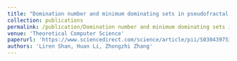 ```yaml
---
title: "Domination number and minimum dominating sets in pseudofractal scale-free web and Sierpiński graph"
collection: publications
permalink: /publication/Domination number and minimum dominating sets in pseudofractal scale-free web and Sierpiński graph
venue: 'Theoretical Computer Science'
paperurl: 'https://www.sciencedirect.com/science/article/pii/S0304397517302037'
authors: 'Liren Shan, Huan Li, Zhongzhi Zhang'
---
```

